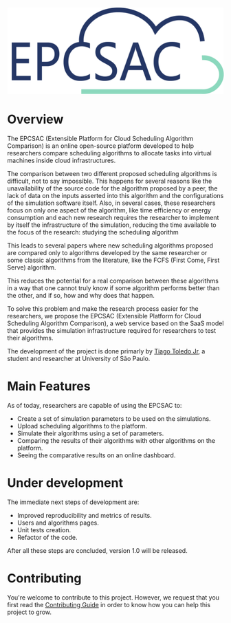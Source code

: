 ![EPCSAC Loog](https://github.com/TNanukem/EPCSAC/blob/master/src/public/images/logo.png "EPCSAC Logo")

# Overview

The EPCSAC (Extensible Platform for Cloud Scheduling Algorithm Comparison) is an online open-source platform developed to help researchers compare scheduling algorithms to allocate tasks into virtual machines inside cloud infrastructures.

The comparison between two different proposed scheduling algorithms is difficult, not to say impossible. This happens for several reasons like the unavailability of the source code for the algorithm proposed by a peer, the lack of data on the inputs asserted into this algorithm and the configurations of the simulation software itself. Also, in several cases, these researchers focus on only one aspect of the algorithm, like time efficiency or energy consumption and each new research requires the researcher to implement by itself the infrastructure of the simulation, reducing the time available to the focus of the research: studying the scheduling algorithm

This leads to several papers where new scheduling algorithms proposed are compared only to algorithms developed by the same researcher or some classic algorithms from the literature, like the FCFS (First Come, First Serve) algorithm.

This reduces the potential for a real comparison between these algorithms in a way that one cannot truly know if some algorithm performs better than the other, and if so, how and why does that happen.

To solve this problem and make the research process easier for the researchers, we propose the EPCSAC (Extensible Platform for Cloud Scheduling Algorithm Comparison), a web service based on the SaaS model that provides the simulation infrastructure required for researchers to test their algorithms.

The development of the project is done primarly by [Tiago Toledo Jr](https://github.com/TNanukem), a student and researcher at University of São Paulo.

# Main Features

As of today, researchers are capable of using the EPCSAC to:

- Create a set of simulation parameters to be used on the simulations.
- Upload scheduling algorithms to the platform.
- Simulate their algorithms using a set of parameters.
- Comparing the results of their algorithms with other algorithms on the platform.
- Seeing the comparative results on an online dashboard.

# Under development

The immediate next steps of development are:

- Improved reproducibility and metrics of results.
- Users and algorithms pages. 
- Unit tests creation.
- Refactor of the code.

After all these steps are concluded, version 1.0 will be released.

# Contributing

You're welcome to contribute to this project. However, we request that you first read the [Contributing Guide](https://github.com/TNanukem/EPCSAC/blob/master/CONTRIBUTING.md) in order to know how you can help this project to grow.

<!--# Documentation and FAQ-->

<!--# Publications-->

